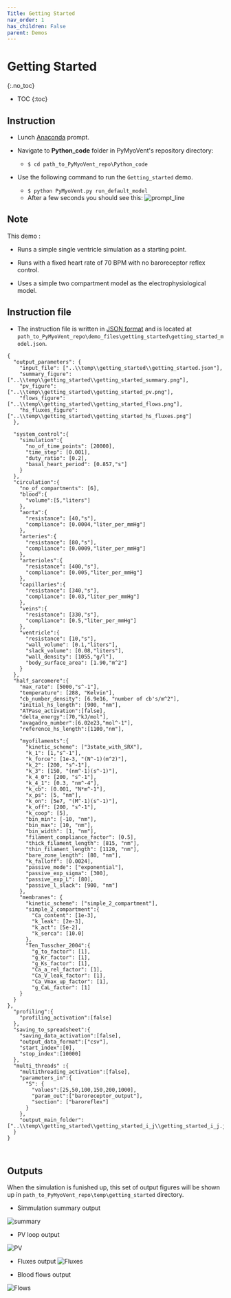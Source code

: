 ```yaml
---
Title: Getting Started
nav_order: 1
has_children: False
parent: Demos
---
```

# Getting Started
{:.no_toc}


* TOC
{:toc}
## Instruction

* Lunch [Anaconda](http://anaconda.org) prompt.

* Navigate to **Python_code** folder in PyMyoVent's repository directory:
    * `$ cd path_to_PyMyoVent_repo\Python_code`

* Use the following command to run the `Getting_started` demo.
    * `$ python PyMyoVent.py run_default_model`
    * After a few seconds you should see this:
    ![prompt_line](getting_started_prompt.png)

## Note

This demo :
* Runs a simple single ventricle simulation as a starting point.

* Runs with a fixed heart rate of 70 BPM with no baroreceptor reflex control.

* Uses a simple two compartment model as the electrophysiological model.

## Instruction file
* The instruction file is written in [JSON format](http://en.wikipedia.org/wiki/JSON#:~:text=JavaScript%20Object%20Notation%20(JSON%2C%20pronounced,or%20any%20other%20serializable%20value).) and is located at `path_to_PyMyoVent_repo\demo_files\getting_started\getting_started_model.json`.

````
{
  "output_parameters": {
    "input_file": ["..\\temp\\getting_started\\getting_started.json"],
    "summary_figure": ["..\\temp\\getting_started\\getting_started_summary.png"],
    "pv_figure": ["..\\temp\\getting_started\\getting_started_pv.png"],
    "flows_figure": ["..\\temp\\getting_started\\getting_started_flows.png"],
    "hs_fluxes_figure": ["..\\temp\\getting_started\\getting_started_hs_fluxes.png"]
  },

  "system_control":{
    "simulation":{
      "no_of_time_points": [20000],
      "time_step": [0.001],
      "duty_ratio": [0.2],
      "basal_heart_period": [0.857,"s"]
    }
  },
  "circulation":{
    "no_of_compartments": [6],
    "blood":{
      "volume":[5,"liters"]
    },
    "aorta":{
      "resistance": [40,"s"],
      "compliance": [0.0004,"liter_per_mmHg"]
    },
    "arteries":{
      "resistance": [80,"s"],
      "compliance": [0.0009,"liter_per_mmHg"]
    },
    "arterioles":{
      "resistance": [400,"s"],
      "compliance": [0.005,"liter_per_mmHg"]
    },
    "capillaries":{
      "resistance": [340,"s"],
      "compliance": [0.03,"liter_per_mmHg"]
    },
    "veins":{
      "resistance": [330,"s"],
      "compliance": [0.5,"liter_per_mmHg"]
    },
    "ventricle":{
      "resistance": [10,"s"],
      "wall_volume": [0.1,"liters"],
      "slack_volume": [0.08,"liters"],
      "wall_density": [1055,"g/l"],
      "body_surface_area": [1.90,"m^2"]
    }
  },
  "half_sarcomere":{
    "max_rate": [5000,"s^-1"],
    "temperature": [288, "Kelvin"],
    "cb_number_density": [6.9e16, "number of cb's/m^2"],
    "initial_hs_length": [900, "nm"],
    "ATPase_activation":[false],
    "delta_energy":[70,"kJ/mol"],
    "avagadro_number":[6.02e23,"mol^-1"],
    "reference_hs_length":[1100,"nm"],

    "myofilaments":{
      "kinetic_scheme": ["3state_with_SRX"],
      "k_1": [1,"s^-1"],
      "k_force": [1e-3, "(N^-1)(m^2)"],
      "k_2": [200, "s^-1"],
      "k_3": [150, "(nm^-1)(s^-1)"],
      "k_4_0": [200, "s^-1"],
      "k_4_1": [0.3, "nm^-4"],
      "k_cb": [0.001, "N*m^-1"],
      "x_ps": [5, "nm"],
      "k_on": [5e7, "(M^-1)(s^-1)"],
      "k_off": [200, "s^-1"],
      "k_coop": [5],
      "bin_min": [-10, "nm"],
      "bin_max": [10, "nm"],
      "bin_width": [1, "nm"],
      "filament_compliance_factor": [0.5],
      "thick_filament_length": [815, "nm"],
      "thin_filament_length": [1120, "nm"],
      "bare_zone_length": [80, "nm"],
      "k_falloff": [0.0024],
      "passive_mode": ["exponential"],
      "passive_exp_sigma": [300],
      "passive_exp_L": [80],
      "passive_l_slack": [900, "nm"]
    },
    "membranes": {
      "kinetic_scheme": ["simple_2_compartment"],
      "simple_2_compartment":{
        "Ca_content": [1e-3],
        "k_leak": [2e-3],
        "k_act": [5e-2],
        "k_serca": [10.0]
      },
      "Ten_Tusscher_2004":{
        "g_to_factor": [1],
        "g_Kr_factor": [1],
        "g_Ks_factor": [1],
        "Ca_a_rel_factor": [1],
        "Ca_V_leak_factor": [1],
        "Ca_Vmax_up_factor": [1],
        "g_CaL_factor": [1]
    }
  }
},
  "profiling":{
    "profiling_activation":[false]
  },
  "saving_to_spreadsheet":{
    "saving_data_activation":[false],
    "output_data_format":["csv"],
    "start_index":[0],
    "stop_index":[10000]
  },
  "multi_threads" :{
    "multithreading_activation":[false],
    "parameters_in":{
      "S": {
        "values":[25,50,100,150,200,1000],
        "param_out":["baroreceptor_output"],
        "section": ["baroreflex"]
      }
    },
    "output_main_folder": ["..\\temp\\getting_started\\getting_started_i_j\\getting_started_i_j.json"]
  }
}



````

## Outputs

When the simulation is funished up, this set of output figures will be shown up in `path_to_PyMyoVent_repo\temp\getting_started` directory.

* Simmulation summary output

![summary](getting_started_summary.png)


* PV loop output

![PV](getting_started_pv.png)

* Fluxes output
![Fluxes](getting_started_hs_fluxes.png)

* Blood flows output

![Flows](getting_started_flows.png)
